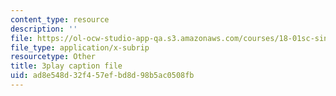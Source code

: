 ```yaml
---
content_type: resource
description: ''
file: https://ol-ocw-studio-app-qa.s3.amazonaws.com/courses/18-01sc-single-variable-calculus-fall-2010/ad8e548d32f457efbd8d98b5ac0508fb_eHJuAByQf5A.vtt
file_type: application/x-subrip
resourcetype: Other
title: 3play caption file
uid: ad8e548d-32f4-57ef-bd8d-98b5ac0508fb
---
```

